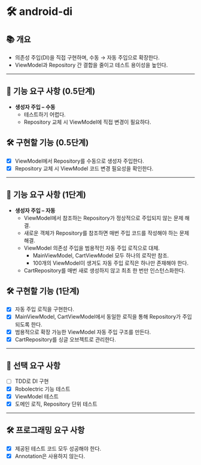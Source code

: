 # 🛠️ android-di

## 📚️ 개요
- 의존성 주입(DI)을 직접 구현하며, 수동 → 자동 주입으로 확장한다.
- ViewModel과 Repository 간 결합을 줄이고 테스트 용이성을 높인다.

---

## 🧱 기능 요구 사항 (0.5단계)

- **생성자 주입 – 수동**
    - 테스트하기 어렵다.
    - Repository 교체 시 ViewModel에 직접 변경이 필요하다.

## 🛠️ 구현할 기능 (0.5단계)

- [x] ViewModel에서 Repository를 수동으로 생성자 주입한다.
- [x] Repository 교체 시 ViewModel 코드 변경 필요성을 확인한다.

---

## 🧱 기능 요구 사항 (1단계)

- **생성자 주입 – 자동**
    - ViewModel에서 참조하는 Repository가 정상적으로 주입되지 않는 문제 해결.
    - 새로운 객체가 Repository를 참조하면 매번 주입 코드를 작성해야 하는 문제 해결.
    - ViewModel 의존성 주입을 범용적인 자동 주입 로직으로 대체.
        - MainViewModel, CartViewModel 모두 하나의 로직만 참조.
        - 100개의 ViewModel이 생겨도 자동 주입 로직은 하나만 존재해야 한다.
    - CartRepository를 매번 새로 생성하지 않고 최초 한 번만 인스턴스화한다.

## 🛠️ 구현할 기능 (1단계)

- [x] 자동 주입 로직을 구현한다.
- [x] MainViewModel, CartViewModel에서 동일한 로직을 통해 Repository가 주입되도록 한다.
- [x] 범용적으로 확장 가능한 ViewModel 자동 주입 구조를 만든다.
- [x] CartRepository를 싱글 오브젝트로 관리한다.

---

## 🧱 선택 요구 사항

- [ ] TDD로 DI 구현
- [x] Robolectric 기능 테스트
- [x] ViewModel 테스트
- [x] 도메인 로직, Repository 단위 테스트

---

## 🛠️ 프로그래밍 요구 사항

- [x] 제공된 테스트 코드 모두 성공해야 한다.
- [x] Annotation은 사용하지 않는다.
